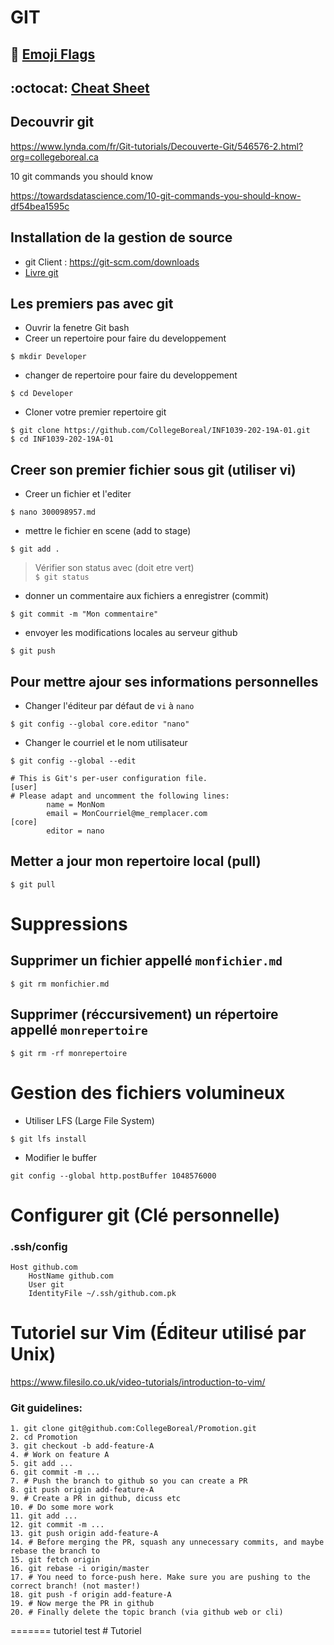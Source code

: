 # GIT 

## :bookmark: [Emoji Flags](flags.md)

## :octocat: [Cheat Sheet](https://education.github.com/git-cheat-sheet-education.pdf)

## Decouvrir git

https://www.lynda.com/fr/Git-tutorials/Decouverte-Git/546576-2.html?org=collegeboreal.ca

10 git commands you should know

https://towardsdatascience.com/10-git-commands-you-should-know-df54bea1595c

## Installation de la gestion de source

* git Client : https://git-scm.com/downloads  
* [Livre git](https://git-scm.com/book/fr/v2)

## Les premiers pas avec git

* Ouvrir la fenetre Git bash
* Creer un repertoire pour faire du developpement
```
$ mkdir Developer
```
* changer de repertoire pour faire du developpement
```
$ cd Developer
```
* Cloner votre premier repertoire git
```
$ git clone https://github.com/CollegeBoreal/INF1039-202-19A-01.git
$ cd INF1039-202-19A-01
```

## Creer son premier fichier sous git (utiliser vi)
* Creer un fichier et l'editer 
```
$ nano 300098957.md
```
* mettre le fichier en scene (add to stage)
```
$ git add .
```
> Vérifier son status avec (doit etre vert)  
    ```
    $ git status
    ```

* donner un commentaire aux fichiers a enregistrer (commit)
```
$ git commit -m "Mon commentaire"
```
* envoyer les modifications locales au serveur github
```
$ git push
```

## Pour mettre ajour ses informations personnelles

* Changer l'éditeur par défaut de `vi` à `nano`

```
$ git config --global core.editor "nano"
```

* Changer le courriel et le nom utilisateur

```
$ git config --global --edit
```

```
# This is Git's per-user configuration file.
[user]
# Please adapt and uncomment the following lines:
        name = MonNom
        email = MonCourriel@me_remplacer.com
[core]
        editor = nano
```


## Metter a jour mon repertoire local (pull)
```
$ git pull 
```

# Suppressions

## Supprimer un fichier appellé `monfichier.md`
```
$ git rm monfichier.md 
```

## Supprimer (réccursivement) un répertoire appellé `monrepertoire`
```
$ git rm -rf monrepertoire 
```

# Gestion des fichiers volumineux

* Utiliser LFS (Large File System)

```
$ git lfs install
```

* Modifier le buffer

```
git config --global http.postBuffer 1048576000
```

# Configurer git (Clé personnelle)

### .ssh/config
```
Host github.com
    HostName github.com
    User git
    IdentityFile ~/.ssh/github.com.pk
```

# Tutoriel sur Vim (Éditeur utilisé par Unix)

https://www.filesilo.co.uk/video-tutorials/introduction-to-vim/


### Git guidelines:
```
1. git clone git@github.com:CollegeBoreal/Promotion.git
2. cd Promotion
3. git checkout -b add-feature-A
4. # Work on feature A
5. git add ...
6. git commit -m ...
7. # Push the branch to github so you can create a PR
8. git push origin add-feature-A
9. # Create a PR in github, dicuss etc
10. # Do some more work
11. git add ...
12. git commit -m ...
13. git push origin add-feature-A
14. # Before merging the PR, squash any unnecessary commits, and maybe rebase the branch to
15. git fetch origin
16. git rebase -i origin/master
17. # You need to force-push here. Make sure you are pushing to the correct branch! (not master!)
18. git push -f origin add-feature-A
19. # Now merge the PR in github
20. # Finally delete the topic branch (via github web or cli)
```
=======
tutoriel test # Tutoriel
